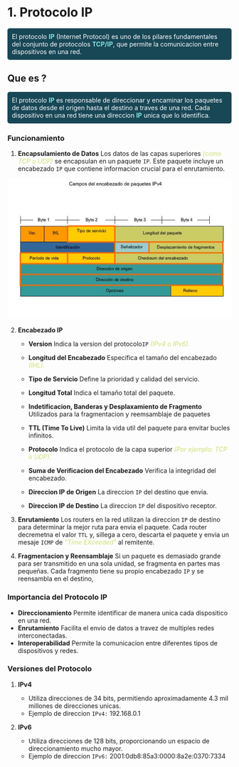 # 1. Protocolo IP

<p  style="background-color:#184756; padding:10px; border-radius: 5px ; color:white " >El protocolo <strong style="color:#84E4DD;">IP</strong> (Internet Protocol)</i> es uno de los pilares fundamentales del conjunto de protocolos <strong style="color:#84E4DD;">TCP/IP</strong>, que permite la comunicacion entre dispositivos en una red.</p>

## Que es ?

<p  style="background-color:#184756; padding:10px; border-radius: 5px ; color:white " >El protocolo <strong style="color:#84E4DD;">IP</strong> es responsable de direccionar y encaminar los paquetes de datos desde el origen hasta el destino a traves de una red. Cada dispositivo en una red tiene una direccion <strong style="color:#84E4DD;">IP</strong> unica que lo identifica.
</p>

### Funcionamiento

1. **Encapsulamiento de Datos** Los datos de las capas superiores <i style="color:#CFDE74">(como TCP o UDP) </i>se encapsulan en un paquete `IP`. Este paquete incluye un encabezado `IP`  que contiene informacion crucial para el enrutamiento.

![dibujo8](vx_images/408353581376643.jpg)

2. **Encabezado IP**

    * **Version** Indica la version del protocolo`IP` <i style="color:#CFDE74">(IPv4 o IPv6).</i>
    
    * **Longitud del Encabezado** Especifica el tamaño del encabezado<i style="color:#CFDE74"> (IHL).</i>
    
    * **Tipo de Servicio** Define la prioridad y calidad del servicio.
    
    * **Longitud Total** Indica el tamaño total del paquete.
    
    * **Indetificacion, Banderas y Desplaxamiento de Fragmento** Utilizados para la fragmentacion y reemsamblaje de paquetes 
    
    * **TTL (Time To Live)** Limita la vida util del paquete para envitar bucles infinitos.
    
    * **Protocolo** Indica el protocolo de la capa superior <i style="color:#CFDE74">(Por ejemplo: TCP o UDP).</i>
    
    * **Suma de Verificacion del Encabezado** Verifica la integridad del encabezado.
    
    * **Direccion IP de Origen** La direccion `IP` del destino que envia.
    
    * **Direccion IP de Destino** La direccion `IP` del dispositivo receptor.
  
3. **Enrutamiento**  Los routers en la red utilizan la direccion `IP` de destino para determinar la mejor ruta para envia el paquete. Cada router decremetna el valor `TTL` y, sillega a cero, descarta el paquete y envia un mesaje `ICMP` de <i style="color:#CFDE74">"Time EXceeded"</i> al remitente.

4. **Fragmentacion y Reensamblaje** Si un paquete es demasiado grande para ser transmitido en una sola unidad, se fragmenta en partes mas pequeñas. Cada fragmento tiene su propio encabezado `IP` y se reensambla en el destino,

### Importancia del Protocolo IP

* **Direccionamiento** Permite identificar de manera unica cada dispositico en una red.
* **Enrutamiento** Facilita el envio de datos a travez de multiples redes interconectadas.
* **Interoperabilidad** Permite la comunicacion entre diferentes tipos de dispositivos y redes.

### Versiones del Protocolo

1. **IPv4** 
    
    * Utiliza direcciones de 34 bits, permitiendo aproximadamente 4.3 mil millones de direcciones unicas.
    * Ejemplo de direccion `IPv4:` 192.168.0.1
   
2. **IPv6**
    
    * Utiliza direcciones de 128 bits, proporcionando un espacio de direccionamiento mucho mayor.
    * Ejemplo de direccion `IPv6:` 2001:0db8:85a3:0000:8a2e:0370:7334
   